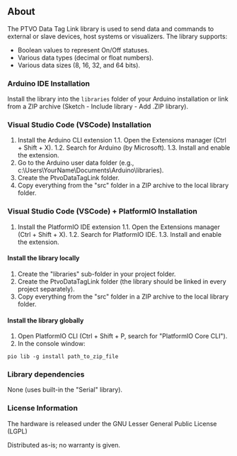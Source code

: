 ## About

The PTVO Data Tag Link library is used to send data and commands to external or slave devices, host systems or visualizers. The library supports:

* Boolean values to represent On/Off statuses.
* Various data types (decimal or float numbers).
* Various data sizes (8, 16, 32, and 64 bits).

### Arduino IDE Installation

Install the library into the `libraries` folder of your Arduino installation or link from a ZIP archive (Sketch - Include library - Add .ZIP library).

### Visual Studio Code (VSCode) Installation

1. Install the Arduino CLI extension
1.1. Open the Extensions manager (Ctrl + Shift + X).
1.2. Search for Arduino (by Microsoft).
1.3. Install and enable the extension.
2. Go to the Arduino user data folder (e.g., c:\Users\YourName\Documents\Arduino\libraries).
3. Create the PtvoDataTagLink folder.
4. Copy everything from the "src" folder in a ZIP archive to the local library folder.

### Visual Studio Code (VSCode) + PlatformIO Installation

1. Install the PlatformIO IDE extension
1.1. Open the Extensions manager (Ctrl + Shift + X).
1.2. Search for PlatformIO IDE.
1.3. Install and enable the extension.

#### Install the library locally
1. Create the "libraries" sub-folder in your project folder.
2. Create the PtvoDataTagLink folder (the library should be linked in every project separately).
3. Copy everything from the "src" folder in a ZIP archive to the local library folder.

#### Install the library globally
1. Open PlatformIO CLI (Ctrl + Shift + P, search for "PlatformIO Core CLI").
2. In the console window:

```pio lib -g install path_to_zip_file```

### Library dependencies

None (uses built-in the "Serial" library).

### License Information

The hardware is released under the GNU Lesser General Public License (LGPL)

Distributed as-is; no warranty is given. 
